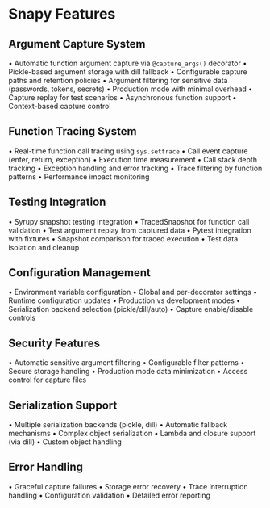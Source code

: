 # Snapy Features

## Argument Capture System
• Automatic function argument capture via `@capture_args()` decorator
• Pickle-based argument storage with dill fallback
• Configurable capture paths and retention policies
• Argument filtering for sensitive data (passwords, tokens, secrets)
• Production mode with minimal overhead
• Capture replay for test scenarios
• Asynchronous function support
• Context-based capture control

## Function Tracing System
• Real-time function call tracing using `sys.settrace`
• Call event capture (enter, return, exception)
• Execution time measurement
• Call stack depth tracking
• Exception handling and error tracking
• Trace filtering by function patterns
• Performance impact monitoring

## Testing Integration
• Syrupy snapshot testing integration
• TracedSnapshot for function call validation
• Test argument replay from captured data
• Pytest integration with fixtures
• Snapshot comparison for traced execution
• Test data isolation and cleanup

## Configuration Management
• Environment variable configuration
• Global and per-decorator settings
• Runtime configuration updates
• Production vs development modes
• Serialization backend selection (pickle/dill/auto)
• Capture enable/disable controls

## Security Features
• Automatic sensitive argument filtering
• Configurable filter patterns
• Secure storage handling
• Production mode data minimization
• Access control for capture files

## Serialization Support
• Multiple serialization backends (pickle, dill)
• Automatic fallback mechanisms
• Complex object serialization
• Lambda and closure support (via dill)
• Custom object handling

## Error Handling
• Graceful capture failures
• Storage error recovery
• Trace interruption handling
• Configuration validation
• Detailed error reporting